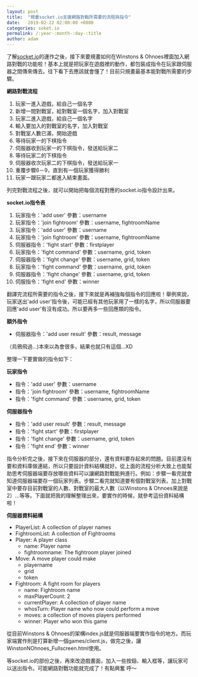 ```yaml
---
layout: post
title:  "規畫socket.io支援網路對戰所需要的流程與指令"
date:   2019-02-22 02:00:00 +0800
categories: soket.io
permalink: /:year-:month-:day-:title
author: adam
---
```

了解[socket.io][socket.io]的運作之後，接下來要規畫如何在Winstons & Ohnoes裡面加入網路對戰的功能啦！基本上就是把玩家在遊戲裡的動作，都包裝成指令在玩家跟伺服器之間傳來傳去。往下看下去應該就會懂了！目前只規畫最基本能對戰所需要的步驟。

**網路對戰流程**
1. 玩家一進入遊戲，給自己一個名字
2. 新增一間對戰室，給對戰室一個名字，加入對戰室
3. 玩家二進入遊戲，給自己一個名字
4. 輸入要加入的對戰室的名字，加入對戰室
5. 對戰室人數已滿，開始遊戲
6. 等待玩家一的下棋指令
7. 伺服器收到玩家一的下棋指令，發送給玩家二
8. 等待玩家二的下棋指令
9. 伺服器收次玩家二的下棋指令，發送給玩家一
10. 重覆步驟6－9，直到有一個玩家獲得勝利
11. 玩家一跟玩家二都進入結束畫面。

列完對戰流程之後，就可以開始把每個流程對應的socket.io指令設計出來。

**socket.io指令表**
1. 玩家指令：'add user' 參數：username
2. 玩家指令：'join fightroom' 參數：username, fightroomName
3. 玩家指令：'add user' 參數：username
4. 玩家指令：'join fightroom' 參數：username, fightroomName
5. 伺服器指令：'fight start' 參數：firstplayer
6. 玩家指令：'fight command' 參數：username, grid, token
7. 伺服器指令：'fight change' 參數：username, grid, token
8. 玩家指令：'fight command' 參數：username, grid, token
9. 伺服器指令：'fight change' 參數：username, grid, token
10. 伺服指令：'fight end' 參數：winner

翻譯完流程所需要的指令之後，接下來就是再補強每個指令的回應啦！舉例來說，玩家送出'add user'指令後，可能已經有其他玩家用了一樣的名字，所以伺服器要回應'add user'有沒有成功。所以要再多一些回應類的指令。

**額外指令**
- 伺服器指令：'add user result' 參數：result, message

（烏鴉飛過...)本來以為會很多，結果也就只有這個...XD

整理一下要實做的指令如下：

**玩家指令**
- 指令：'add user' 參數：username
- 指令：'join fightroom' 參數：username, fightroomName
- 指令：'fight command' 參數：username, grid, token

**伺服器指令**
- 指令：'add user result' 參數：result, message
- 指令：'fight start' 參數：firstplayer
- 指令：'fight change' 參數：username, grid, token
- 指令：'fight end' 參數：winner

指令分析完之後，接下來在伺服器的部分，還有資料要存起來的問題。目前還沒有要和資料庫做連結，所以只要設計資料結構就好。從上面的流程分析大致上也能幫助思考伺服器端要存放哪些資料可以讓網路對戰能夠進行。例如：步驟一看完就會知道伺服器端要存一個玩家列表。步驟二看完就知道要有個對戰室列表。加上對戰室中要存目前對戰室的人數、對戰室的最大人數（以Winstons & Ohnoes來說是2）...等等。下面就把我的理解整理出來，要實作的時候，就參考這份資料結構啦！

**伺服器資料結構**
- PlayerList: A collection of player names
- FightroomList: A collection of Fightrooms
- Player: A player class
  - name: Player name
  - fightroomname: The fightroom player joined
- Move: A move player could make
  - playername
  - grid
  - token
- Fightroom: A fight room for players
  - name: Fightroom name
  - maxPlayerCount: 2
  - currentPlayer: A collection of player name
  - whosTurn: Player name who now could perform a move
  - moves: a collection of moves players performed
  - winner: Player who won this game

從目前Winstons & Ohnoes的架構index.js就是伺服器端要實作指令的地方。而玩家端實作則是打算新增一個games/client.js，做完之後，讓WinstonNOhnoes_Fullscreen.html使用。

等socket.io的部份之後，再來改遊戲畫面，加入一些按鈕、輸入框等，讓玩家可以送出指令。可能網路對戰功能就完成了！有點興奮 呼～

[socket.io]: https://socket.io/
